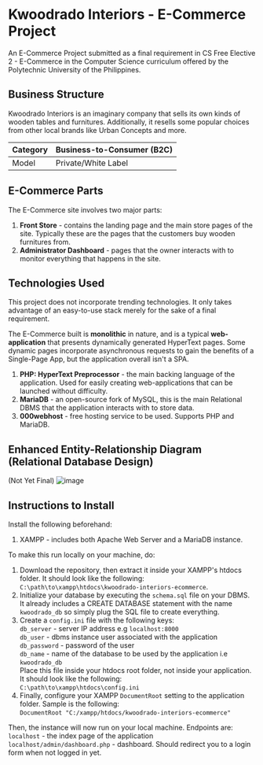 # Kwoodrado Interiors - E-Commerce Project

An E-Commerce Project submitted as a final requirement in CS Free Elective 2 - E-Commerce in the Computer Science
curriculum offered by the Polytechnic University of the Philippines.

## Business Structure

Kwoodrado Interiors is an imaginary company that sells its own kinds of wooden tables and furnitures. Additionally,
it resells some popular choices from other local brands like Urban Concepts and more.

| Category | Business-to-Consumer (B2C) |
|----------|----------------------------|
| Model    | Private/White Label        |

## E-Commerce Parts

The E-Commerce site involves two major parts:

1. **Front Store** - contains the landing page and the main store pages of the site. Typically these are the pages that the customers buy wooden furnitures from.
1. **Administrator Dashboard** - pages that the owner interacts with to monitor everything that happens in the site.

## Technologies Used

This project does not incorporate trending technologies. It only takes advantage of an easy-to-use stack merely for
the sake of a final requirement.

The E-Commerce built is **monolithic** in nature, and is a typical **web-application** that presents dynamically
generated HyperText pages. Some dynamic pages incorporate asynchronous requests to gain the benefits of a Single-Page App,
but the application overall isn't a SPA.

1. **PHP: HyperText Preprocessor** - the main backing language of the application. Used for easily creating web-applications
that can be launched without difficulty.
1. **MariaDB** - an open-source fork of MySQL, this is the main Relational DBMS that the application interacts with to store
data.
3. **000webhost** - free hosting service to be used. Supports PHP and MariaDB.

## Enhanced Entity-Relationship Diagram (Relational Database Design)

(Not Yet Final)
![image](https://user-images.githubusercontent.com/57407875/118975651-d12c8e80-b9a6-11eb-942a-18d0e7341198.png)

## Instructions to Install

Install the following beforehand:

1. XAMPP - includes both Apache Web Server and a MariaDB instance.

To make this run locally on your machine, do:

1. Download the repository, then extract it inside your XAMPP's htdocs folder. It should look like the following:<br>
`C:\path\to\xampp\htdocs\kwoodrado-interiors-ecommerce`.
1. Initialize your database by executing the `schema.sql` file on your DBMS. It already includes a CREATE DATABASE
statement with the name `kwoodrado_db` so simply plug the SQL file to create everything.
1. Create a `config.ini` file with the following keys:<br>
`db_server` - server IP address e.g `localhost:8000`<br>
`db_user` - dbms instance user associated with the application<br>
`db_password` - password of the user<br>
`db_name` - name of the database to be used by the application i.e `kwoodrado_db`<br>
Place this file inside your htdocs root folder, not inside your application. It should look like the following:<br>
`C:\path\to\xampp\htdocs\config.ini`
1. Finally, configure your XAMPP `DocumentRoot` setting to the application folder. Sample is the following:<br>
`DocumentRoot "C:/xampp/htdocs/kwoodrado-interiors-ecommerce"`

Then, the instance will now run on your local machine. Endpoints are:<br>
`localhost` - the index page of the application
`localhost/admin/dashboard.php` - dashboard. Should redirect you to a login form when not logged in yet.
